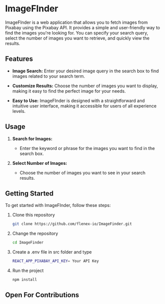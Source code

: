 # ImageFInder

ImageFInder is a web application that allows you to fetch images from Pixabay using the Pixabay API. It provides a simple and user-friendly way to find the images you're looking for. You can specify your search query, select the number of images you want to retrieve, and quickly view the results.

## Features

- **Image Search:** Enter your desired image query in the search box to find images related to your search term.

- **Customize Results:** Choose the number of images you want to display, making it easy to find the perfect image for your needs.

- **Easy to Use:** ImageFInder is designed with a straightforward and intuitive user interface, making it accessible for users of all experience levels.

## Usage

1. **Search for Images:**
   - Enter the keyword or phrase for the images you want to find in the search box.

2. **Select Number of Images:**
   - Choose the number of images you want to see in your search results.
     
## Getting Started

To get started with ImageFInder, follow these steps:

1. Clone this repository
   ```bash
   git clone https://github.com/flenex-io/ImageFinder.git
   ```

2. Change the repository
   ```bash
   cd ImageFinder
   ```

3. Create a .env file in src folder and type
   ```bash
   REACT_APP_PIXABAY_API_KEY= Your API Key
   ```

4. Run the project
   ```bash
   npm install
   ```
## Open For Contributions
